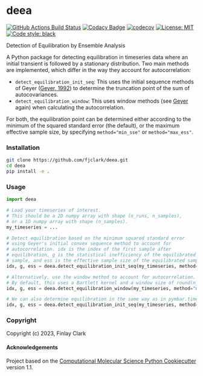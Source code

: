 deea
==============================
[//]: # (Badges)
[![GitHub Actions Build Status](https://github.com/fjclark/deea/workflows/CI/badge.svg)](https://github.com/fjclark/deea/actions?query=workflow%3ACI)
[![Codacy Badge](https://app.codacy.com/project/badge/Grade/fff40e5573f847399bee98eef495f8c6)](https://app.codacy.com/gh/fjclark/deea/dashboard?utm_source=gh&utm_medium=referral&utm_content=&utm_campaign=Badge_grade)
[![codecov](https://codecov.io/gh/fjclark/deea/branch/main/graph/badge.svg)](https://codecov.io/gh/fjclark/deea/branch/main)
[![License: MIT](https://img.shields.io/badge/License-MIT-yellow.svg)](https://opensource.org/licenses/MIT)
[![Code style: black](https://img.shields.io/badge/code%20style-black-000000.svg)](https://github.com/psf/black)

Detection of Equilibration by Ensemble Analysis

A Python package for detecting equilibration in timeseries data where an initial transient is followed by a stationary distribution. Two main methods are implemented, which differ in the way they account for autocorrelation: 

  - `detect_equilibration_init_seq`: This uses the initial sequence methods of Geyer ([Geyer, 1992](https://www.jstor.org/stable/2246094)) to determine the truncation point of the sum of autocovariances.
  - `detect_equilibration_window`: This uses window methods (see [Geyer](https://www.jstor.org/stable/2246094) again) when calculating the 
autocorrelation. 

For both, the equilibration point can be determined either according to the minimum of the squared standard error (the default), or the maximum effective sample size, by specifying `method="min_sse"` or `method="max_ess"`.

### Installation

```bash
git clone https://github.com/fjclark/deea.git
cd deea
pip install -e .
```

### Usage

```python
import deea

# Load your timeseries of interest.
# This should be a 2D numpy array with shape (n_runs, n_samples),
# or a 1D numpy array with shape (n_samples).
my_timeseries = ...

# Detect equilibration based on the minimum squared standard error
# using Geyer's initial convex sequence method to account for
# autocorrelation. idx is the index of the first sample after
# equilibration, g is the statistical inefficiency of the equilibrated 
# sample, and ess is the effective sample size of the equilibrated sample.
idx, g, ess = deea.detect_equilibration_init_seq(my_timeseries, method="min_sse", plot=True)

# Alternatively, use the window method to account for autocorrelation.
# By default, this uses a Bartlett kernel and a window size of round(n_samples**0.5).
idx, g, ess = deea.detect_equilibration_window(my_timeseries, method="min_sse", plot=True)

# We can also determine equilibration in the same way as in pymbar.timeseries.detect_equilibration.
idx, g, ess = deea.detect_equilibration_init_seq(my_timeseries, method="max_ess", sequence_estimator="positive")
```

### Copyright

Copyright (c) 2023, Finlay Clark


#### Acknowledgements
 
Project based on the 
[Computational Molecular Science Python Cookiecutter](https://github.com/molssi/cookiecutter-cms) version 1.1.
